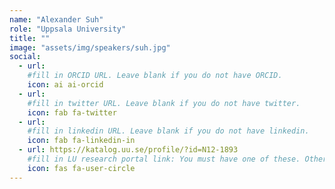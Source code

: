 ```yaml
---
name: "Alexander Suh"
role: "Uppsala University"
title: ""
image: "assets/img/speakers/suh.jpg"
social:
  - url:
    #fill in ORCID URL. Leave blank if you do not have ORCID.
    icon: ai ai-orcid
  - url:
    #fill in twitter URL. Leave blank if you do not have twitter.
    icon: fab fa-twitter
  - url:
    #fill in linkedin URL. Leave blank if you do not have linkedin.
    icon: fab fa-linkedin-in
  - url: https://katalog.uu.se/profile/?id=N12-1893
    #fill in LU research portal link: You must have one of these. Otherwise, leave blank.
    icon: fas fa-user-circle
---
```


